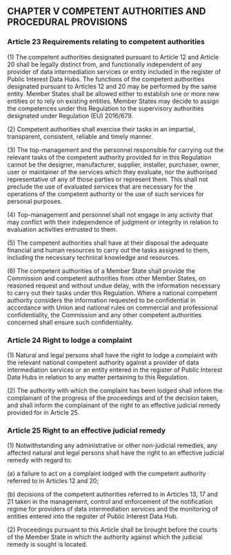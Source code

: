 ## CHAPTER V COMPETENT AUTHORITIES AND PROCEDURAL PROVISIONS

### Article 23 Requirements relating to competent authorities

(1) The competent authorities designated pursuant to Article 12 and Article 20 shall be legally distinct from, and functionally independent of any provider of data intermediation services or entity included in the register of Public Interest Data Hubs. The functions of the competent authorities designated pursuant to Articles 12 and 20 may be performed by the same entity. Member States shall be allowed either to establish one or more new entities or to rely on existing entities. Member States may decide to assign the competences under this Regulation to the supervisory authorities designated under Regulation (EU) 2016/679.

(2) Competent authorities shall exercise their tasks in an impartial, transparent, consistent, reliable and timely manner.

(3) The top-management and the personnel responsible for carrying out the relevant tasks of the competent authority provided for in this Regulation cannot be the designer, manufacturer, supplier, installer, purchaser, owner, user or maintainer of the services which they evaluate, nor the authorised representative of any of those parties or represent them. This shall not preclude the use of evaluated services that are necessary for the operations of the competent authority or the use of such services for personal purposes.

(4) Top-management and personnel shall not engage in any activity that may conflict with their independence of judgment or integrity in relation to evaluation activities entrusted to them.

(5) The competent authorities shall have at their disposal the adequate financial and human resources to carry out the tasks assigned to them, including the necessary technical knowledge and resources.

(6) The competent authorities of a Member State shall provide the Commission and competent authorities from other Member States, on reasoned request and without undue delay, with the information necessary to carry out their tasks under this Regulation. Where a national competent authority considers the information requested to be confidential in accordance with Union and national rules on commercial and professional confidentiality, the Commission and any other competent authorities concerned shall ensure such confidentiality.

### Article 24 Right to lodge a complaint

(1) Natural and legal persons shall have the right to lodge a complaint with the relevant national competent authority against a provider of data intermediation services or an entity entered in the register of Public Interest Data Hubs in relation to any matter pertaining to this Regulation.

(2) The authority with which the complaint has been lodged shall inform the complainant of the progress of the proceedings and of the decision taken, and shall inform the complainant of the right to an effective judicial remedy provided for in Article 25.

### Article 25 Right to an effective judicial remedy

(1) Notwithstanding any administrative or other non-judicial remedies, any affected natural and legal persons shall have the right to an effective judicial remedy with regard to:

(a) a failure to act on a complaint lodged with the competent authority referred to in Articles 12 and 20;

(b) decisions of the competent authorities referred to in Articles 13, 17 and 21 taken in the management, control and enforcement of the notification regime for providers of data intermediation services and the monitoring of entities entered into the register of Public Interest Data Hub.

(2) Proceedings pursuant to this Article shall be brought before the courts of the Member State in which the authority against which the judicial remedy is sought is located.
